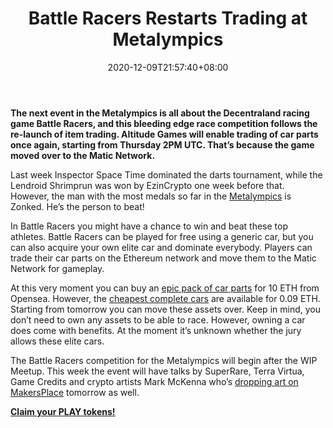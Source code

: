 ﻿---
title: "Battle Racers Restarts Trading at Metalympics"
date: 2020-12-09T21:57:40+08:00
lastmod: 2020-12-09T16:45:40+08:00
draft: false
authors: ["Magdalene"]
description: "The next event in the Metalympics is all about the Decentraland racing game Battle Racers, and this bleeding edge race competition follows the re-launch of item trading. Altitude Games will enable trading of car parts once again, starting from Thursday 2PM UTC. Thatí»s because the game moved over to the Matic Network."
featuredImage: "battle-racers-restarts-trading-at-metalympics.png"
tags: ["Strategy Games","Play to Earn"]
categories: ["news"]
news: ["Strategy Games"]
weight: 
lightgallery: true
pinned: false
recommend: false
recommend1: false
---

**The next event in the Metalympics is all about the Decentraland racing game Battle Racers, and this bleeding edge race competition follows the re-launch of item trading. Altitude Games will enable trading of car parts once again, starting from Thursday 2PM UTC. That’s because the game moved over to the Matic Network.**

Last week Inspector Space Time dominated the darts tournament, while the Lendroid Shrimprun was won by EzinCrypto one week before that. However, the man with the most medals so far in the [Metalympics](https://www.playtoearn.online/metalympics/) is Zonked. He’s the person to beat!

In Battle Racers you might have a chance to win and beat these top athletes. Battle Racers can be played for free using a generic car, but you can also acquire your own elite car and dominate everybody. Players can trade their car parts on the Ethereum network and move them to the Matic Network for gameplay.

At this very moment you can buy an [epic pack of car parts](https://opensea.io/bundles/all-prime-edition-many-most-epic-and-elites-HZT?ref=0x98EE235244a99FDE7AaDaFB0C0fC77845D9e055A) for 10 ETH from Opensea. However, the [cheapest complete cars](https://opensea.io/bundles/complete-common-guerilla-bravo-green-car-1?ref=0x98EE235244a99FDE7AaDaFB0C0fC77845D9e055A) are available for 0.09 ETH. Starting from tomorrow you can move these assets over. Keep in mind, you don’t need to own any assets to be able to race. However, owning a car does come with benefits. At the moment it’s unknown whether the jury allows these elite cars.

The Battle Racers competition for the Metalympics will begin after the WIP Meetup. This week the event will have talks by SuperRare, Terra Virtua, Game Credits and crypto artists Mark McKenna who’s [dropping art on MakersPlace](https://www.playtoearn.online/2020/12/09/two-jose-delbo-collabs-coming-to-makersplace/) tomorrow as well.

**[Claim your PLAY tokens!](https://app.tryroll.com/claim/PLAY-XA6ftm4wMPH4)**